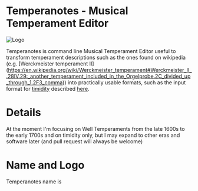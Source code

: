 # Temperanotes - Musical Temperament Editor
![Logo](https://github.com/davidedelvento/temperanotes/blob/master/logo.png)

Temperanotes is command line Musical Temperament Editor useful to transform temperament descriptions such as the ones found on wikipedia (e.g. [Werckmeister temperament II]
(https://en.wikipedia.org/wiki/Werckmeister_temperament#Werckmeister_II_.28IV.29:_another_temperament_included_in_the_Orgelprobe.2C_divided_up_through_1.2F3_comma)) into practically usable formats, such as the input format for [timidity](http://timidity.sourceforge.net/) described [here](http://music.stackexchange.com/questions/12566/what-file-format-does-timiditys-z-or-freq-table-option-require). 

# Details
At the moment I'm focusing on Well Temperaments from the late 1600s to the early 1700s and on timidity only, but I may expand to other eras and software later (and pull request will always be welcome)

# Name and Logo
Temperanotes name is 
